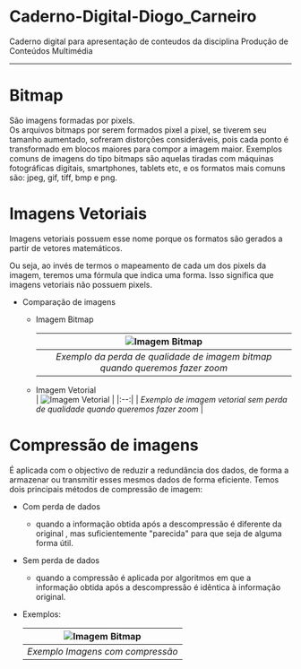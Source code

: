 # Caderno-Digital-Diogo_Carneiro
Caderno digital para apresentação de conteudos da disciplina Produção de Conteúdos Multimédia
_____
# Bitmap
São imagens formadas por pixels.<br>
Os arquivos bitmaps por serem formados pixel a pixel, se tiverem seu tamanho aumentado, sofreram distorções consideráveis, pois cada ponto é transformado em blocos maiores para compor a imagem maior. Exemplos comuns de imagens do tipo bitmaps são aquelas tiradas com máquinas fotográficas digitais, smartphones, tablets etc, e os formatos mais comuns são: jpeg, gif, tiff, bmp e png.
# Imagens Vetoriais
Imagens vetoriais possuem esse nome porque os formatos são gerados a partir de vetores matemáticos.

Ou seja, ao invés de termos o mapeamento de cada um dos pixels da imagem, teremos uma fórmula que indica uma forma. Isso significa que imagens vetoriais não possuem pixels.
+ Comparação de imagens
  - Imagem Bitmap
  
    | ![Imagem Bitmap](https://www.ciabyte.com.br/imagens/imagem-raster-perda-qualidade.png) | 
    |:--:| 
    | *Exemplo da perda de qualidade de imagem bitmap quando queremos fazer zoom* |
  - Imagem Vetorial    
    | ![Imagem Vetorial](https://www.ciabyte.com.br/imagens/imagem-vetorial-ampliada.png) | 
    |:--:| 
    | *Exemplo de imagem vetorial sem perda de qualidade quando queremos fazer zoom* |

# Compressão de imagens
   É aplicada com o objectivo de reduzir a redundância dos dados, de forma a armazenar ou transmitir esses mesmos dados de forma eficiente.
   Temos dois principais métodos de compressão de imagem:
   + Com perda de dados<br>
     - quando a informação obtida após a descompressão é diferente da original , mas suficientemente "parecida" para que seja de alguma forma útil.
   + Sem perda de dados<br>
     - quando a compressão é aplicada por algoritmos em que a informação obtida após a descompressão é idêntica à informação original.
   + Exemplos:
   
        | ![Imagem Bitmap](https://www.lifewire.com/thmb/ys3GnSkxoq0lQbUT37d-N3JNUG0=/774x0/filters:no_upscale():max_bytes(150000):strip_icc():format(webp)/murphy-compressed-252e13b55718412982ef031a965dbaff.png) |
        |:--:| 
        | *Exemplo Imagens com compressão* |
